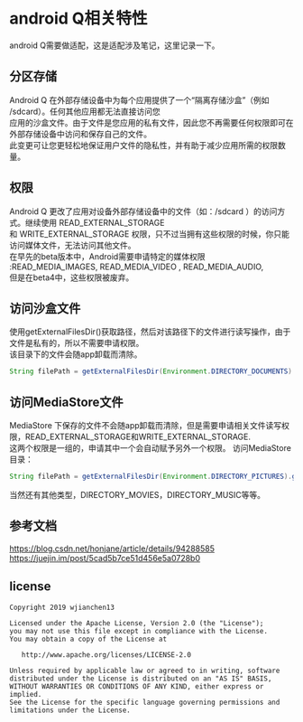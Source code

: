 # android Q相关特性

android Q需要做适配，这是适配涉及笔记，这里记录一下。

## 分区存储
Android Q 在外部存储设备中为每个应用提供了一个“隔离存储沙盒”（例如 /sdcard）。任何其他应用都无法直接访问您  
应用的沙盒文件。由于文件是您应用的私有文件，因此您不再需要任何权限即可在外部存储设备中访问和保存自己的文件。  
此变更可让您更轻松地保证用户文件的隐私性，并有助于减少应用所需的权限数量。  

## 权限
Android Q 更改了应用对设备外部存储设备中的文件（如：/sdcard ）的访问方式。继续使用 READ_EXTERNAL_STORAGE   
和 WRITE_EXTERNAL_STORAGE 权限，只不过当拥有这些权限的时候，你只能访问媒体文件，无法访问其他文件。  
在早先的beta版本中，Android需要申请特定的媒体权限 :READ_MEDIA_IMAGES, READ_MEDIA_VIDEO , READ_MEDIA_AUDIO,  
但是在beta4中，这些权限被废弃。  

## 访问沙盒文件
使用getExternalFilesDir()获取路径，然后对该路径下的文件进行读写操作，由于文件是私有的，所以不需要申请权限。   
该目录下的文件会随app卸载而清除。  
```Java
String filePath = getExternalFilesDir(Environment.DIRECTORY_DOCUMENTS).getAbsolutePath();  
```

## 访问MediaStore文件
MediaStore 下保存的文件不会随app卸载而清除，但是需要申请相关文件读写权限，READ_EXTERNAL_STORAGE和WRITE_EXTERNAL_STORAGE.  
这两个权限是一组的，申请其中一个会自动赋予另外一个权限。
访问MediaStore目录：
```Java
String filePath = getExternalFilesDir(Environment.DIRECTORY_PICTURES).getAbsolutePath();
```
当然还有其他类型，DIRECTORY_MOVIES，DIRECTORY_MUSIC等等。

## 参考文档
https://blog.csdn.net/honjane/article/details/94288585
https://juejin.im/post/5cad5b7ce51d456e5a0728b0

## license

    Copyright 2019 wjianchen13

    Licensed under the Apache License, Version 2.0 (the "License");
    you may not use this file except in compliance with the License.
    You may obtain a copy of the License at

       http://www.apache.org/licenses/LICENSE-2.0

    Unless required by applicable law or agreed to in writing, software
    distributed under the License is distributed on an "AS IS" BASIS,
    WITHOUT WARRANTIES OR CONDITIONS OF ANY KIND, either express or implied.
    See the License for the specific language governing permissions and
    limitations under the License.



